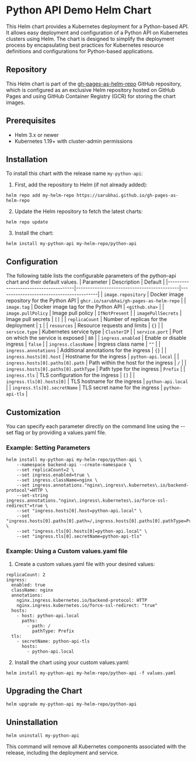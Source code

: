 # Python API Demo Helm Chart

This Helm chart provides a Kubernetes deployment for a Python-based API. It allows easy deployment and configuration of a Python API on Kubernetes clusters using Helm. The chart is designed to simplify the deployment process by encapsulating best practices for Kubernetes resource definitions and configurations for Python-based applications.

## Repository

This Helm chart is part of the [gh-pages-as-helm-repo](https://github.com/sarubhai/gh-pages-as-helm-repo) GitHub repository, which is configured as an exclusive Helm repository hosted on GitHub Pages and using GitHub Container Registry (GCR) for storing the chart images.

## Prerequisites

- Helm 3.x or newer
- Kubernetes 1.19+ with cluster-admin permissions

## Installation

To install this chart with the release name `my-python-api`:

1. First, add the repository to Helm (if not already added):

```
helm repo add my-helm-repo https://sarubhai.github.io/gh-pages-as-helm-repo
```

2. Update the Helm repository to fetch the latest charts:

```
helm repo update
```

3. Install the chart:

```
helm install my-python-api my-helm-repo/python-api
```

## Configuration
The following table lists the configurable parameters of the python-api chart and their default values.
| Parameter                            | Description                                | Default                                  |
|--------------------------------------|--------------------------------------------|------------------------------------------|
| `image.repository`                   | Docker image repository for the Python API | `ghcr.io/sarubhai/gh-pages-as-helm-repo` |
| `image.tag`                          | Docker image tag for the Python API        | `<github.sha>`                           |
| `image.pullPolicy`                   | Image pull policy                          | `IfNotPresent`                           |
| `imagePullSecrets`                   | Image pull secrets                         | `[]`                                     |
| `replicaCount`                       | Number of replicas for the deployment      | `1`                                      |
| `resources`                          | Resource requests and limits               | `{}`                                     |
| `service.type`                       | Kubernetes service type                    | `ClusterIP`                              |
| `service.port`                       | Port on which the service is exposed       | `80`                                     |
| `ingress.enabled`                    | Enable or disable ingress                  | `false`                                  |
| `ingress.className`                  | Ingress class name                         | `""`                                     |
| `ingress.annotations`                | Additional annotations for the ingress     | `{}`                                     |
| `ingress.hosts[0].host`              | Hostname for the ingress                   | `python-api.local`                       |
| `ingress.hosts[0].paths[0].path`     | Path within the host for the ingress       | `/`                                      |
| `ingress.hosts[0].paths[0].pathType` | Path type for the ingress                  | `Prefix`                                 |
| `ingress.tls`                        | TLS configuration for the ingress          | `[]`                                     |
| `ingress.tls[0].hosts[0]`            | TLS hostname for the ingress               | `python-api.local`                       |
| `ingress.tls[0].secretName`          | TLS secret name for the ingress            | `python-api-tls`                         |



## Customization
You can specify each parameter directly on the command line using the --set flag or by providing a values.yaml file.

### Example: Setting Parameters

```
helm install my-python-api my-helm-repo/python-api \
    --namespace backend-api --create-namespace \
    --set replicaCount=2 \
    --set ingress.enabled=true \
    --set ingress.className=nginx \
    --set ingress.annotations."nginx\.ingress\.kubernetes\.io/backend-protocol"=HTTP \
    --set-string ingress.annotations."nginx\.ingress\.kubernetes\.io/force-ssl-redirect"=true \
    --set "ingress.hosts[0].host=python-api.local" \
    --set "ingress.hosts[0].paths[0].path=/,ingress.hosts[0].paths[0].pathType=Prefix" \
    --set "ingress.tls[0].hosts[0]=python-api.local" \
    --set "ingress.tls[0].secretName=python-api-tls"
```

### Example: Using a Custom values.yaml file
1. Create a custom values.yaml file with your desired values:

```
replicaCount: 2
ingress:
  enabled: true
  className: nginx
  annotations:
    nginx.ingress.kubernetes.io/backend-protocol: HTTP
    nginx.ingress.kubernetes.io/force-ssl-redirect: "true"
  hosts:
    - host: python-api.local
      paths:
        - path: /
          pathType: Prefix
  tls:
    - secretName: python-api-tls
      hosts:
        - python-api.local
```

2. Install the chart using your custom values.yaml:

```
helm install my-python-api my-helm-repo/python-api -f values.yaml
```

## Upgrading the Chart

```
helm upgrade my-python-api my-helm-repo/python-api
```

## Uninstallation

```
helm uninstall my-python-api
```

This command will remove all Kubernetes components associated with the release, including the deployment and service.

